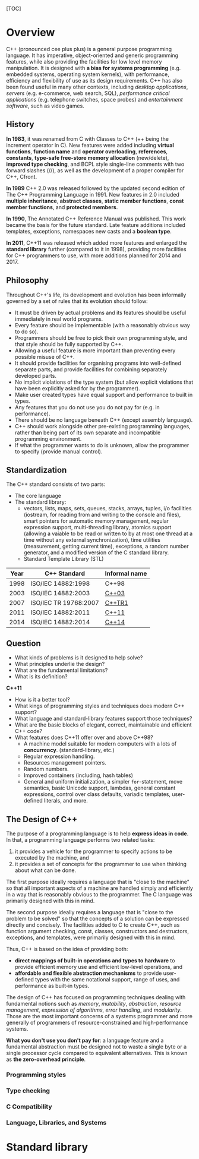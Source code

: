 [TOC]

# Overview

C++ (pronounced cee plus plus) is a general purpose programming
language. It has imperative, object-oriented and generic programming
features, while also providing the facilities for low level memory
manipulation. It is designed with **a bias for systems programming**
(e.g. embedded systems, operating system kernels), with performance,
efficiency and flexibility of use as its design requirements. C++ has
also been found useful in many other contexts, including *desktop
applications*, *servers* (e.g. e-commerce, web search, SQL),
*performance critical applications* (e.g. telephone switches, space
probes) and *entertainment software*, such as video games.

## History

**In 1983**, it was renamed from C with Classes to C++ (++ being the
increment operator in C). New features were added including **virtual
functions**, **function name** and **operator overloading**,
**references**, **constants**, **type-safe free-store memory
allocation** (new/delete), **improved type checking**, and BCPL style
single-line comments with two forward slashes (//), as well as the
development of a proper compiler for C++, Cfront.

**In 1989** C++ 2.0 was released followed by the updated second edition
of The C++ Programming Language in 1991. New features in 2.0 included
**multiple inheritance**, **abstract classes**, **static member
functions**, **const member functions**, and **protected members**.

**In 1990**, The Annotated C++ Reference Manual was published. This work
became the basis for the future standard. Late feature additions
included templates, exceptions, namespaces new casts and a **boolean
type**.

**In 2011**, C++11 was released which added more features and enlarged
the **standard library** further (compared to it in 1998), providing
more facilities for C++ programmers to use, with more additions planned
for 2014 and 2017.

## Philosophy

Throughout C++'s life, its development and evolution has been informally
governed by a set of rules that its evolution should follow:

- It must be driven by actual problems and its features should be useful
  immediately in real world programs.
- Every feature should be implementable (with a reasonably obvious way
  to do so).
- Programmers should be free to pick their own programming style, and
  that style should be fully supported by C++.
- Allowing a useful feature is more important than preventing every
  possible misuse of C++.
- It should provide facilities for organising programs into well-defined
  separate parts, and provide facilities for combining separately
  developed parts.
- No implicit violations of the type system (but allow explicit
  violations that have been explicitly asked for by the programmer).
- Make user created types have equal support and performance to built in
  types.
- Any features that you do not use you do not pay for (e.g. in
  performance).
- There should be no language beneath C++ (except assembly language).
- C++ should work alongside other pre-existing programming languages,
  rather than being part of its own separate and incompatible
  programming environment.
- If what the programmer wants to do is unknown, allow the programmer to
  specify (provide manual control).

## Standardization

The C++ standard consists of two parts:
- The core language
- The standard library:
    + vectors, lists, maps, sets, queues, stacks, arrays, tuples, i/o
    facilities (iostream, for reading from and writing to the console
    and files), smart pointers for automatic memory management, regular
    expression support, multi-threading library, atomics support
    (allowing a vaiable to be read or written to by at most one thread
    at a time without any external synchronization), time utilities
    (measurement, getting current time), exceptions, a random number
    generator, and a modified version of the C standard library.
    + Standard Template Library (STL)

| Year | C++ Standard          | Informal name                                                     |
| -    | -                     | -                                                                 |
| 1998 | ISO/IEC 14882:1998    | C++98                                                             |
| 2003 | ISO/IEC 14882:2003    | [C++03](http://en.wikipedia.org/wiki/C%2B%2B03)                   |
| 2007 | ISO/IEC TR 19768:2007 | [C++TR1](http://en.wikipedia.org/wiki/C%2B%2B_Technical_Report_1) |
| 2011 | ISO/IEC 14882:2011    | [C++11](http://en.wikipedia.org/wiki/C%2B%2B11)                   |
| 2014 | ISO/IEC 14882:2014    | [C++14](http://en.wikipedia.org/wiki/C%2B%2B14)                   |

## Question

- What kinds of problems is it designed to help solve?
- What principles underlie the design?
- What are the fundamental limitations?
- What is its definition?

**C++11**

- How is it a better tool?
- What kings of programming styles and techniques does modern C++ support?
- What language and standard-library features support those techniques?
- What are the basic blocks of elegant, correct, maintainable and efficient C++ code?
- What features does C++11 offer over and above C++98?
	+ A machine model suitable for modern computers with a lots of **concurrency**. (standard-library, etc.)
	+ Regular expression handling.
	+ Resources management pointers.
	+ Random numbers.
	+ Improved containers (including, hash tables)
	+ General and uniform initialization, a simpler `for`-statement, move semantics, basic Unicode support, lambdas, general constant expressions, control over class defaults, variadic templates, user-defined literals, and more.

## The Design of C++

The purpose of a programming language is to help **express ideas in
code**. In that, a programming language performs two related tasks:

1. it provides a vehicle for the programmer to specify actions to be
   executed by the machine, and
2. it provides a set of concepts for the programmer to use when thinking
   about what can be done.

The first purpose ideally requires a language that is "close to the
machine" so that all important aspects of a machine are handled simply
and efficiently in a way that is reasonably obvious to the programmer.
The C language was primarily designed with this in mind.

The second purpose ideally requires a language that is "close to the
problem to be solved" so that the concepts of a solution can be
expressed directly and concisely. The facilities added to C to create
C++, such as function argument checking, const, classes, constructors
and destructors, exceptions, and templates, were primarily designed with
this in mind.

Thus, C++ is based on the idea of providing both:
- **direct mappings of built-in operations and types to hardware** to
  provide efficient memory use and efficient low-level operations, and
- **affordable and flexible abstraction mechanisms** to provide user-
  defined types with the same notational support, range of uses, and
  performance as built-in types.

The design of C++ has focused on programming techniques dealing with
fundamental notions such as *memory*, *mutability*, *abstraction*,
*resource management*, *expression of algorithms*, *error handling*, and
*modularity*. Those are the most important concerns of a systems
programmer and more generally of programmers of resource-constrained and
high-performance systems.

**What you don't use you don't pay for**: a language feature and a
fundamental abstraction must be designed not to waste a single byte or a
single processor cycle compared to equivalent alternatives.  This is
known as **the zero-overhead principle**.

### Programming styles

### Type checking

### C Compatibility

### Language, Libraries, and Systems

# Standard library




